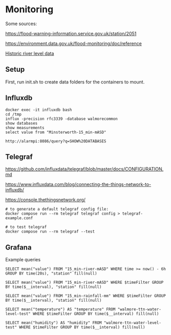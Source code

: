 # Monitoring
Some sources:

https://flood-warning-information.service.gov.uk/station/2051

https://environment.data.gov.uk/flood-monitoring/doc/reference

[Historic river level data](https://riverlevels.uk/river-severn-minsterworth#.X9Cbctj7Q2w)

## Setup
First, run init.sh to create data folders for the containers to mount.

## Influxdb
```
docker exec -it influxdb bash
cd /tmp
influx -precision rfc3339 -database walmorecommon
show databases
show measurements
select value from "Minsterworth-15_min-mASD"

http://alarmpi:8086/query?q=SHOW%20DATABASES
```

## Telegraf
https://github.com/influxdata/telegraf/blob/master/docs/CONFIGURATION.md

https://www.influxdata.com/blog/connecting-the-things-network-to-influxdb/

https://console.thethingsnetwork.org/

```
# to generate a default telegraf config file:
docker compose run --rm telegraf telegraf config > telegraf-example.conf

# to test telegraf
docker compose run --rm telegraf --test
```

## Grafana
Example queries
```
SELECT mean("value") FROM "15_min-river-mASD" WHERE time >= now() - 6h GROUP BY time(20s), "station" fill(null)

SELECT mean("value") FROM "15_min-river-mASD" WHERE $timeFilter GROUP BY time($__interval), "station" fill(null)

SELECT mean("value") FROM "15_min-rainfall-mm" WHERE $timeFilter GROUP BY time($__interval), "station" fill(null)

SELECT mean("temperature") AS "temperature" FROM "walmore-ttn-water-level-test" WHERE $timeFilter GROUP BY time($__interval) fill(null)

SELECT mean("humidity") AS "humidity" FROM "walmore-ttn-water-level-test" WHERE $timeFilter GROUP BY time($__interval) fill(null)
```